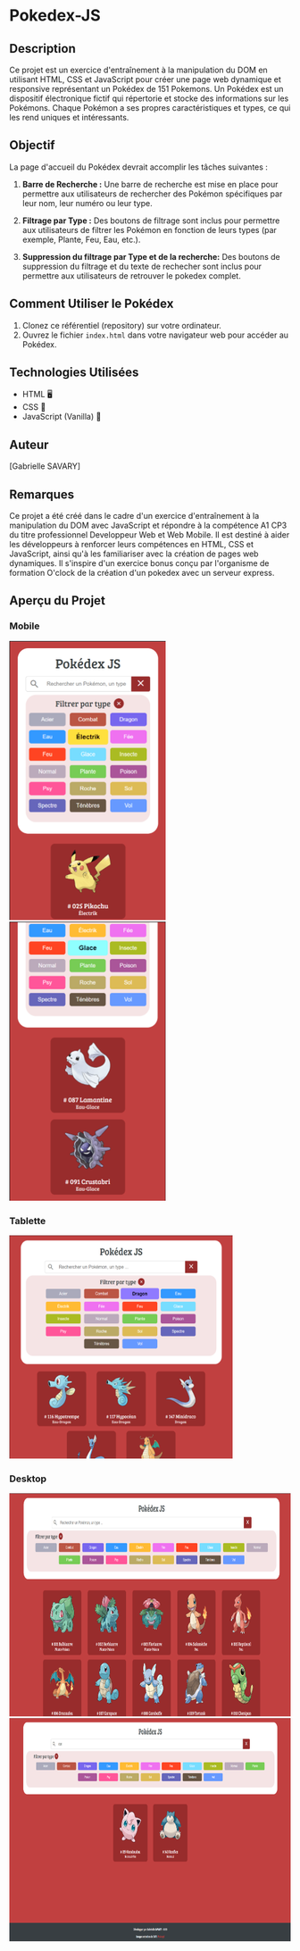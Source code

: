 # Pokedex-JS 

## Description
Ce projet est un exercice d'entraînement à la manipulation du DOM en utilisant HTML, CSS et JavaScript pour créer une page web dynamique et responsive représentant un Pokédex de 151 Pokemons.
Un Pokédex est un dispositif électronique fictif qui répertorie et stocke des informations sur les Pokémons. Chaque Pokémon a ses propres caractéristiques et types, ce qui les rend uniques et intéressants.

## Objectif
La page d'accueil du Pokédex devrait accomplir les tâches suivantes :

1. **Barre de Recherche :** Une barre de recherche est mise en place pour permettre aux utilisateurs de rechercher des Pokémon spécifiques par leur nom, leur numéro ou leur type.

2. **Filtrage par Type :** Des boutons de filtrage sont inclus pour permettre aux utilisateurs de filtrer les Pokémon en fonction de leurs types (par exemple, Plante, Feu, Eau, etc.).
   
3. **Suppression du filtrage par Type et de la recherche:** Des boutons de suppression du filtrage et du texte de rechecher sont inclus pour permettre aux utilisateurs de retrouver le pokedex complet.


## **Comment Utiliser le Pokédex**
1. Clonez ce référentiel (repository) sur votre ordinateur.
2. Ouvrez le fichier `index.html` dans votre navigateur web pour accéder au Pokédex.

## **Technologies Utilisées**
- HTML 🖥️
- CSS 🎨
- JavaScript (Vanilla) 🧪

## **Auteur**
[Gabrielle SAVARY]

## **Remarques**
Ce projet a été créé dans le cadre d'un exercice d'entraînement à la manipulation du DOM avec JavaScript et répondre à la compétence A1 CP3 du titre professionnel Developpeur Web et Web Mobile. 
Il est destiné à aider les développeurs à renforcer leurs compétences en HTML, CSS et JavaScript, ainsi qu'à les familiariser avec la création de pages web dynamiques.
Il s'inspire d'un exercice bonus conçu par l'organisme de formation O'clock de la création d'un pokedex avec un serveur express.

## **Aperçu du Projet**
### Mobile
<img src="./assets/img/results/Electrik-mobile.png" width="280" height="500">
<img src="./assets/img/results/Glace-mobile.png" width="280" height="500">

### Tablette
<img src="./assets/img/results/Dragon-tablet.png" width="400" height="400">

### Desktop
<img src="./assets/img/results/Pokedex-desktop.png" width="800" height="400">
<img src="./assets/img/results/Search-desktop.png" width="800" height="400">


